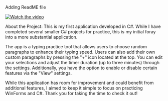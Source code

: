Adding ReadME file

[![Watch the video](https://img.youtube.com/vi/VIDEO_ID/hqdefault.jpg)]([https://www.youtube.com/watch?v=VIDEO_ID](https://www.youtube.com/watch?v=L04ylEdflOQ))


About the Project:
This is my first application developed in C#. While I have completed several smaller C# projects for practice, this is my initial foray into a more substantial application.

The app is a typing practice tool that allows users to choose random paragraphs to enhance their typing speed. Users can also add their own custom paragraphs by pressing the "+" icon located at the top. You can edit your selections and adjust the timer duration (up to three minutes) through the settings. Additionally, you have the option to enable or disable certain features via the "View" settings.

While this application has room for improvement and could benefit from additional features, I aimed to keep it simple to focus on practicing WinForms and C#.
Thank you for taking the time to check it out!
